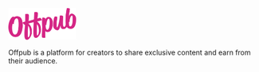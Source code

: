 <img src="/assets/logo.svg" height="64">

Offpub is a platform for creators to share exclusive content and earn from their audience.
